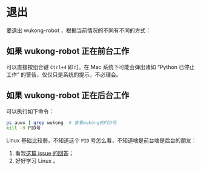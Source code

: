 # 退出

要退出 wukong-robot ，根据当前情况的不同有不同的方式：

## 如果 wukong-robot 正在前台工作

可以直接按组合键 `Ctrl+4` 即可。在 Mac 系统下可能会弹出诸如 “Python 已停止工作” 的警告，仅仅只是系统的提示，不必理会。

## 如果 wukong-robot 正在后台工作

可以执行如下命令：

``` bash
ps auwx | grep wukong  # 查看wukong的PID号
kill -9 PID号
```

Linux 基础比较弱，不知道这个 `PID` 号怎么看，不知道啥是前台啥是后台的朋友：

1. 看我[这篇 issue 的回答](https://github.com/wzpan/wukong-robot/issues/11#issuecomment-464481848)；
2. 好好学习 Linux 。

